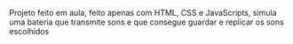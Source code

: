 Projeto feito em aula, feito apenas com HTML, CSS e JavaScripts,
simula uma bateria que transmite sons e que consegue guardar e replicar os sons escolhidos 
